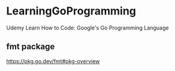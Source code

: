 # LearningGoProgramming
Udemy Learn How to Code: Google's Go Programming Language

## fmt package

https://pkg.go.dev/fmt#pkg-overview

